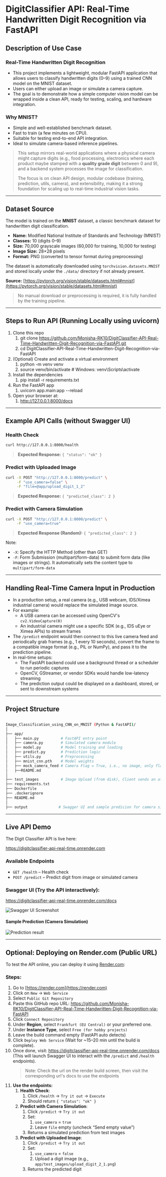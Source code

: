 # DigitClassifier API: Real-Time Handwritten Digit Recognition via FastAPI

## Description of Use Case

### Real-Time Handwritten Digit Recognition

- This project implements a lightweight, modular FastAPI application that allows users to classify handwritten digits (0–9) using a trained CNN model on the MNIST dataset.
- Users can either upload an image or simulate a camera capture.
- The goal is to demonstrate how a simple computer vision model can be wrapped inside a clean API, ready for testing, scaling, and hardware integration.

### Why MNIST?

- Simple and well-established benchmark dataset.
- Fast to train (a few minutes on CPU).
- Suitable for testing end-to-end API integration.
- Ideal to simulate camera-based inference pipelines.

> This setup mirrors real-world applications where a physical camera might capture digits (e.g., food processing, electronics where each product maybe stamped with a **quality grade digit** between 0 and 9), and a backend system processes the image for classification.
>
> The focus is on clean API design, modular codebase (training, prediction, utils, camera), and extensibility, making it a strong foundation for scaling up to real-time industrial vision tasks.

---

## Dataset Source

The model is trained on the **MNIST** dataset, a classic benchmark dataset for handwritten digit classification.

- **Name:** Modified National Institute of Standards and Technology (MNIST)
- **Classes:** 10 (digits 0–9)
- **Size:** 70,000 grayscale images (60,000 for training, 10,000 for testing)
- **Image Size:** 28×28 pixels
- **Format:** PNG (converted to tensor format during preprocessing)

The dataset is automatically downloaded using `torchvision.datasets.MNIST` and stored locally under the `./data/` directory if not already present.

**Source:**  [https://pytorch.org/vision/stable/datasets.html#mnist](https://pytorch.org/vision/stable/datasets.html#mnist)

> No manual download or preprocessing is required, it is fully handled by the training pipeline.

---

## Steps to Run API (Running Locally using uvicorn)

1. Clone this repo
   1. git clone https://github.com/Monisha-RK10/DigitClassifier-API-Real-Time-Handwritten-Digit-Recognition-via-FastAPI.git
   2. cd DigitClassifier-API-Real-Time-Handwritten-Digit-Recognition-via-FastAPI
2. (Optional) Create and activate a virtual environment
   1. python -m venv venv
   2. source venv/bin/activate  # Windows: venv\Scripts\activate
3. Install the dependencies
   1. pip install -r requirements.txt
4. Run the FastAPI app
   1. uvicorn app.main:app --reload
5. Open your browser at:
   1. http://127.0.0.1:8000/docs

---

## Example API Calls (without Swagger UI)

### Health Check

```bash
curl http://127.0.0.1:8000/health
```
> **Expected Response:** `{ "status": "ok" }`

### Predict with Uploaded Image
  
```bash
curl -X POST "http://127.0.0.1:8000/predict" \
     -F "use_camera=false" \
     -F "file=@app/upload_digit_1_2"
```
> **Expected Response:** `{ "predicted_class": 2 }`

### Predict with Camera Simulation

```bash
curl -X POST "http://127.0.0.1:8000/predict" \
     -F "use_camera=true"
```
> **Expected Response (Random):** `{ "predicted_class": 2 }`

Note: 

- `-X`: Specify the HTTP Method (other than GET)
- `-F`: Form Submission (multipart/form-data) to submit form data (like images or strings). It automatically sets the content type to `multipart/form-data`
---

## Handling Real-Time Camera Input in Production

- In a production setup, a real camera (e.g., USB webcam, IDS/Ximea industrial camera) would replace the simulated image source.
- For example:
  - A USB camera can be accessed using OpenCV's `cv2.VideoCapture(0)`
  - An industrial camera might use a specific SDK (e.g., IDS uEye or Ximea APIs) to stream frames
- The `/predict` endpoint would then connect to this live camera feed and periodically grab frames (e.g., 1 every 10 seconds), convert the frame to a compatible image format (e.g., PIL or NumPy), and pass it to the prediction pipeline.
- In real-time setups:
  - The FastAPI backend could use a background thread or a scheduler to run periodic captures
  - OpenCV, GStreamer, or vendor SDKs would handle low-latency streaming
  - The prediction output could be displayed on a dashboard, stored, or sent to downstream systems

---

## Project Structure

```bash

Image_Classification_using_CNN_on_MNIST (Python & FastAPI)/
│
├── app/
│   ├── main.py          # FastAPI entry point
│   ├── camera.py        # Simulated camera module
│   ├── model.py         # Model training and loading
│   ├── predict.py       # Prediction logic
│   ├── utils.py         # Preprocessing
│   ├── mnist_cnn.pth    # Model weights
│   ├── mock_camera_feed # Camera Flag = True, i.e., no image, only flag
│   ├──README.md        
│
├── test_images          # Image Upload (from disk), Client sends an attached image file i.e., Camera Flag = False
├── requirements.txt
├── Dockerfile
├── .dockerignore
├── README.md
│
├── output              # Swagger UI and sample predicion for camera simulation

```
---
##  Live API Demo

The Digit Classifier API is live here:  

https://digitclassifier-api-real-time.onrender.com

### Available Endpoints
- `GET /health` – Health check
- `POST /predict` – Predict digit from image or simulated camera


### Swagger UI (Try the API interactively):

https://digitclassifier-api-real-time.onrender.com/docs

![Swagger UI Screenshot](output/swagger_ui.png)

#### Sample Prediction (Camera Simulation)

![Prediction result](output/predict_output.png)

---

## Optional: Deploying on Render.com (Public URL)

To test the API online, you can deploy it using [Render.com](https://render.com/):

### Steps:

  1. Go to [https://render.com](https://render.com)
  2. Click on `New` → `Web Service`
  3. Select `Public Git Repository`
  4. Paste this GitHub repo URL: https://github.com/Monisha-RK10/DigitClassifier-API-Real-Time-Handwritten-Digit-Recognition-via-FastAPI 
  5. Click `Connect Repository`
  6. Under **Region**, select `Frankfurt (EU Central)` or your preferred one.
  7. Under **Instance Type**, select `Free (for hobby projects)`
  8. Leave the build command empty (FastAPI auto detects)
  9. Click `Deploy Web Service` (Wait for ~15–20 min until the build is complete).
  10. Once done, visit: https://digitclassifier-api-real-time.onrender.com/docs (This will launch Swagger UI to interact with the `/predict` and `/health` endpoints).
      > Note: Check the url on the render build screen, then visit the corresponding url's docs to use the endpoints
  12. **Use the endpoints:**
      1. **Health Check**:
           1. Click `/health` → `Try it out` → `Execute`
           2. Should return `{ "status": "ok" }`
      2. **Predict with Camera Simulation**:
           1. Click `/predict` → `Try it out`
           2. Set:
              1. `use_camera` = `true`
              2. Leave `file` empty (uncheck “Send empty value”)
          3. Returns a simulated prediction from test images
      3. **Predict with Uploaded Image**:
         1. Click `/predict` → `Try it out`
         2. Set:
            1. `use_camera` = `false`
            2. Upload a digit image (e.g., `app/test_images/upload_digit_2_1.png`)
         3. Returns the predicted digit

